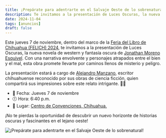 ```yaml
---
title: ¡Prepárate para adentrarte en el Salvaje Oeste de lo sobrenatural!
description: Te invitamos a la presentación de Luces Oscuras, la nueva novela de western y fantasía oscura de Jonathan Moreno Esquivel.
date: 2024-11-04
tags: [anuncios] 
draft: false
---
```


Este jueves 7 de noviembre, dentro del marco de la [Feria del Libro de Chihuahua (FELICH) 2024](https://www.facebook.com/FELICHOficial/), te invitamos a la presentación de Luces Oscuras, la nueva novela de western y fantasía oscura de [Jonathan Moreno Esquivel](/authors/jonathan-moreno). Con una narrativa envolvente y personajes atrapados entre el bien y el mal, esta obra promete llevarte por caminos llenos de misterio y peligro.

La presentación estará a cargo de [Alejandro Manzano](/authors/alejandro-manzano), escritor chihuahuense reconocido por sus obras de ciencia ficción, quien compartirá sus impresiones sobre este relato intrigante. 📖✨

- 📅 Fecha: Jueves 7 de noviembre
- 🕕 Hora: 6:40 p.m.
- 📍 Lugar: [Centro de Convenciones, Chihuahua.](https://maps.app.goo.gl/RYcfJ71iiFBrGHsj9)

¡No te pierdas la oportunidad de descubrir un nuevo horizonte de historias oscuras y fascinantes en el lejano oeste!

![¡Prepárate para adentrarte en el Salvaje Oeste de lo sobrenatural!](/images/posts/preparate-para-adentrarte-en-el-salvaje-oeste-de-lo-sobrenatural.jpeg)
